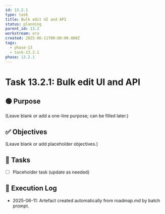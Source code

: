 ```yaml
---
id: 13.2.1
type: task
title: Bulk edit UI and API
status: planning
parent_id: 13.2
workstream: ora
created: 2025-06-11T00:00:00.000Z
tags:
  - phase-13
  - task-13.2.1
phase: 13.2.1
---
```


# Task 13.2.1: Bulk edit UI and API

## 🟢 Purpose

(Leave blank or add a one-line purpose; can be filled later.)

## ✅ Objectives

(Leave blank or add placeholder objectives.)

## 🔨 Tasks

- [ ] Placeholder task (update as needed)

## 🧾 Execution Log

- 2025-06-11: Artefact created automatically from roadmap.md by batch prompt.
